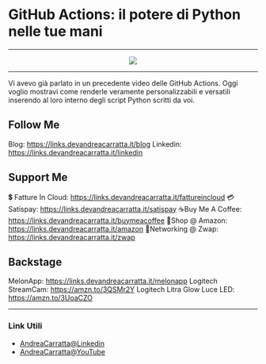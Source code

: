 # GitHub Actions: il potere di Python nelle tue mani
 
<hr />
 
<div align="center">

<a href="https://www.youtube.com/v/2Yr6leD7il0?version=3" target="_blank" alt="GitHub Actions: il potere di Python nelle tue mani">

<img src="https://img.youtube.com/vi/2Yr6leD7il0/0.jpg" />

</a>

</div>
 
<hr />
 
Vi avevo già parlato in un precedente video delle GitHub Actions. Oggi voglio mostravi come renderle veramente personalizzabili e versatili inserendo al loro interno degli script Python scritti da voi. 


## Follow Me

Blog: https://links.devandreacarratta.it/blog 
Linkedin: https://links.devandreacarratta.it/linkedin

## Support Me 

💲 Fatture In Cloud: https://links.devandreacarratta.it/fattureincloud
💳Satispay: https://links.devandreacarratta.it/satispay
☕Buy Me A Coffee: https://links.devandreacarratta.it/buymeacoffee
🛒Shop @ Amazon: https://links.devandreacarratta.it/amazon
🤝Networking @ Zwap: https://links.devandreacarratta.it/zwap

## Backstage
MelonApp: https://links.devandreacarratta.it/melonapp
Logitech StreamCam: https://amzn.to/3QSMr2Y
Logitech Litra Glow Luce LED: https://amzn.to/3UoaCZO
 
<hr />
 
### Link Utili
- [AndreaCarratta@Linkedin](https://links.devandreacarratta.it/linkedin)
- [AndreaCarratta@YouTube](https://links.devandreacarratta.it/youtube)


